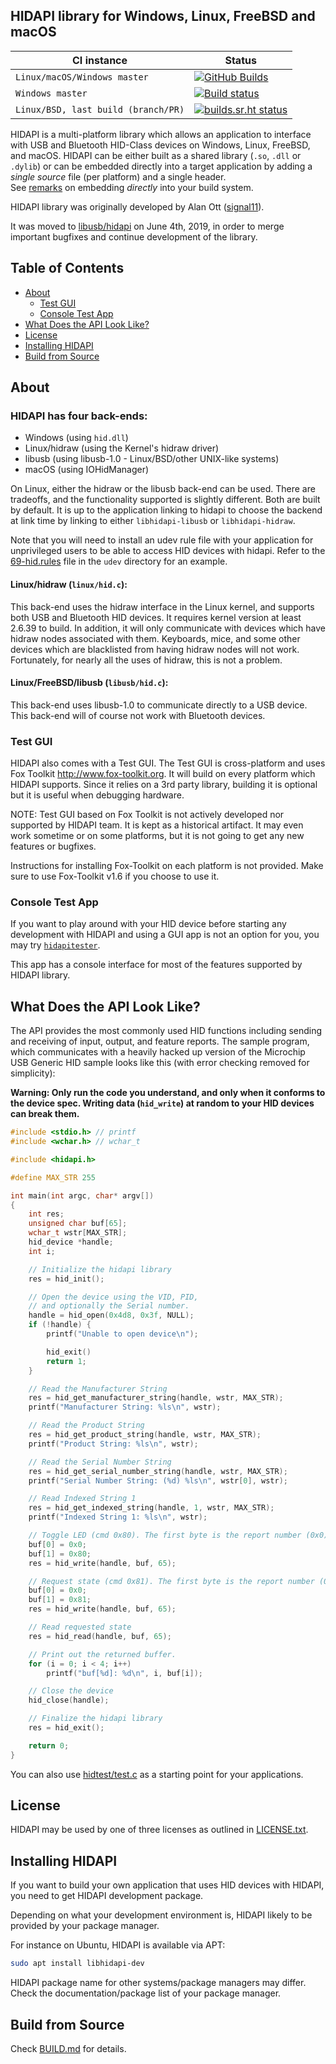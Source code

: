 ## HIDAPI library for Windows, Linux, FreeBSD and macOS

| CI instance          | Status |
|----------------------|--------|
| `Linux/macOS/Windows master` | [![GitHub Builds](https://github.com/libusb/hidapi/workflows/GitHub%20Builds/badge.svg?branch=master)](https://github.com/libusb/hidapi/actions/workflows/builds.yml?query=branch%3Amaster) |
| `Windows master` | [![Build status](https://ci.appveyor.com/api/projects/status/xfmr5fo8w0re8ded/branch/master?svg=true)](https://ci.appveyor.com/project/libusb/hidapi/branch/master) |
| `Linux/BSD, last build (branch/PR)` | [![builds.sr.ht status](https://builds.sr.ht/~z3ntu/hidapi.svg)](https://builds.sr.ht/~z3ntu/hidapi) |

HIDAPI is a multi-platform library which allows an application to interface
with USB and Bluetooth HID-Class devices on Windows, Linux, FreeBSD, and macOS.
HIDAPI can be either built as a shared library (`.so`, `.dll` or `.dylib`) or
can be embedded directly into a target application by adding a _single source_
file (per platform) and a single header.<br>
See [remarks](BUILD.md#embedding-hidapi-directly-into-your-source-tree) on embedding _directly_ into your build system.

HIDAPI library was originally developed by Alan Ott ([signal11](https://github.com/signal11)).

It was moved to [libusb/hidapi](https://github.com/libusb/hidapi) on June 4th, 2019, in order to merge important bugfixes and continue development of the library.

## Table of Contents

* [About](#about)
    * [Test GUI](#test-gui)
    * [Console Test App](#console-test-app)
* [What Does the API Look Like?](#what-does-the-api-look-like)
* [License](#license)
* [Installing HIDAPI](#installing-hidapi)
* [Build from Source](#build-from-source)


## About

### HIDAPI has four back-ends:
* Windows (using `hid.dll`)
* Linux/hidraw (using the Kernel's hidraw driver)
* libusb (using libusb-1.0 - Linux/BSD/other UNIX-like systems)
* macOS (using IOHidManager)

On Linux, either the hidraw or the libusb back-end can be used. There are
tradeoffs, and the functionality supported is slightly different. Both are
built by default. It is up to the application linking to hidapi to choose
the backend at link time by linking to either `libhidapi-libusb` or
`libhidapi-hidraw`.

Note that you will need to install an udev rule file with your application
for unprivileged users to be able to access HID devices with hidapi. Refer
to the [69-hid.rules](udev/69-hid.rules) file in the `udev` directory
for an example.

#### __Linux/hidraw__ (`linux/hid.c`):

This back-end uses the hidraw interface in the Linux kernel, and supports
both USB and Bluetooth HID devices. It requires kernel version at least 2.6.39
to build. In addition, it will only communicate with devices which have hidraw
nodes associated with them.
Keyboards, mice, and some other devices which are blacklisted from having
hidraw nodes will not work. Fortunately, for nearly all the uses of hidraw,
this is not a problem.

#### __Linux/FreeBSD/libusb__ (`libusb/hid.c`):

This back-end uses libusb-1.0 to communicate directly to a USB device. This
back-end will of course not work with Bluetooth devices.

### Test GUI

HIDAPI also comes with a Test GUI. The Test GUI is cross-platform and uses
Fox Toolkit <http://www.fox-toolkit.org>.  It will build on every platform
which HIDAPI supports.  Since it relies on a 3rd party library, building it
is optional but it is useful when debugging hardware.

NOTE: Test GUI based on Fox Toolkit is not actively developed nor supported
by HIDAPI team. It is kept as a historical artifact. It may even work sometime
or on some platforms, but it is not going to get any new features or bugfixes.

Instructions for installing Fox-Toolkit on each platform is not provided.
Make sure to use Fox-Toolkit v1.6 if you choose to use it.

### Console Test App

If you want to play around with your HID device before starting
any development with HIDAPI and using a GUI app is not an option for you, you may try [`hidapitester`](https://github.com/todbot/hidapitester).

This app has a console interface for most of the features supported
by HIDAPI library.

## What Does the API Look Like?

The API provides the most commonly used HID functions including sending
and receiving of input, output, and feature reports. The sample program,
which communicates with a heavily hacked up version of the Microchip USB
Generic HID sample looks like this (with error checking removed for
simplicity):

**Warning: Only run the code you understand, and only when it conforms to the
device spec. Writing data (`hid_write`) at random to your HID devices can break them.**

```c
#include <stdio.h> // printf
#include <wchar.h> // wchar_t

#include <hidapi.h>

#define MAX_STR 255

int main(int argc, char* argv[])
{
	int res;
	unsigned char buf[65];
	wchar_t wstr[MAX_STR];
	hid_device *handle;
	int i;

	// Initialize the hidapi library
	res = hid_init();

	// Open the device using the VID, PID,
	// and optionally the Serial number.
	handle = hid_open(0x4d8, 0x3f, NULL);
	if (!handle) {
		printf("Unable to open device\n");

		hid_exit()
 		return 1;
	}

	// Read the Manufacturer String
	res = hid_get_manufacturer_string(handle, wstr, MAX_STR);
	printf("Manufacturer String: %ls\n", wstr);

	// Read the Product String
	res = hid_get_product_string(handle, wstr, MAX_STR);
	printf("Product String: %ls\n", wstr);

	// Read the Serial Number String
	res = hid_get_serial_number_string(handle, wstr, MAX_STR);
	printf("Serial Number String: (%d) %ls\n", wstr[0], wstr);

	// Read Indexed String 1
	res = hid_get_indexed_string(handle, 1, wstr, MAX_STR);
	printf("Indexed String 1: %ls\n", wstr);

	// Toggle LED (cmd 0x80). The first byte is the report number (0x0).
	buf[0] = 0x0;
	buf[1] = 0x80;
	res = hid_write(handle, buf, 65);

	// Request state (cmd 0x81). The first byte is the report number (0x0).
	buf[0] = 0x0;
	buf[1] = 0x81;
	res = hid_write(handle, buf, 65);

	// Read requested state
	res = hid_read(handle, buf, 65);

	// Print out the returned buffer.
	for (i = 0; i < 4; i++)
		printf("buf[%d]: %d\n", i, buf[i]);

	// Close the device
	hid_close(handle);

	// Finalize the hidapi library
	res = hid_exit();

	return 0;
}
```

You can also use [hidtest/test.c](hidtest/test.c)
as a starting point for your applications.


## License

HIDAPI may be used by one of three licenses as outlined in [LICENSE.txt](LICENSE.txt).

## Installing HIDAPI

If you want to build your own application that uses HID devices with HIDAPI,
you need to get HIDAPI development package.

Depending on what your development environment is, HIDAPI likely to be provided
by your package manager.

For instance on Ubuntu, HIDAPI is available via APT:
```sh
sudo apt install libhidapi-dev
```

HIDAPI package name for other systems/package managers may differ.
Check the documentation/package list of your package manager.

## Build from Source

Check [BUILD.md](BUILD.md) for details.
